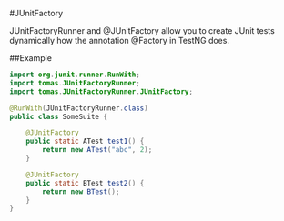 #JUnitFactory

<p>
JUnitFactoryRunner and @JUnitFactory allow you to create JUnit tests dynamically how the annotation @Factory in TestNG does.
</p>

##Example

```java
import org.junit.runner.RunWith;
import tomas.JUnitFactoryRunner;
import tomas.JUnitFactoryRunner.JUnitFactory;

@RunWith(JUnitFactoryRunner.class)
public class SomeSuite {

    @JUnitFactory
    public static ATest test1() {
        return new ATest("abc", 2);
    }

    @JUnitFactory
    public static BTest test2() {
        return new BTest();
    }
}

```